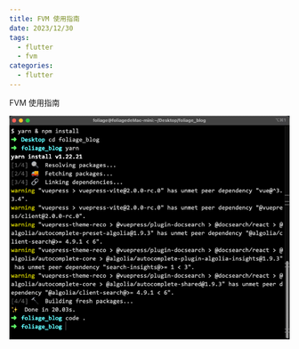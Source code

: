 ```yaml
---
title: FVM 使用指南
date: 2023/12/30
tags:
  - flutter
  - fvm
categories:
  - flutter
---
```


FVM 使用指南

![image-20231230002157014](./assets/image-20231230002157014.png)
